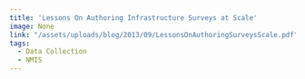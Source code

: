 ```yaml
---
title: 'Lessons On Authoring Infrastructure Surveys at Scale'
image: None
link: "/assets/uploads/blog/2013/09/LessonsOnAuthoringSurveysScale.pdf"
tags:
  - Data Collection
  - NMIS
---
```

